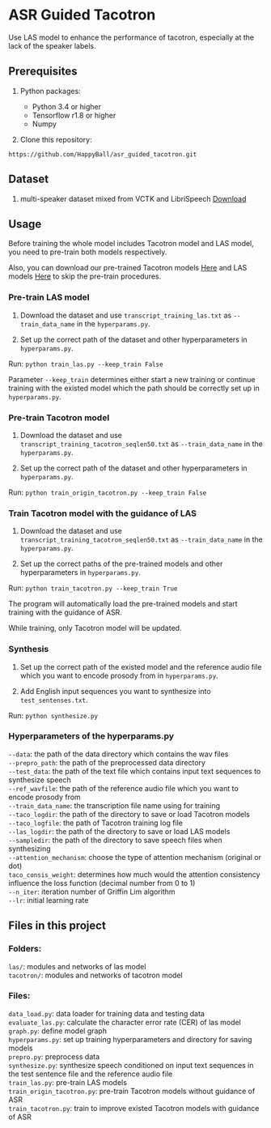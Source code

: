 # ASR Guided Tacotron

Use LAS model to enhance the performance of tacotron, especially at the lack of the speaker labels.

## Prerequisites
1. Python packages:
    - Python 3.4 or higher
    - Tensorflow r1.8 or higher
    - Numpy

2. Clone this repository:
```shell=
https://github.com/HappyBall/asr_guided_tacotron.git
```

## Dataset

1. multi-speaker dataset mixed from VCTK and LibriSpeech [Download](http://speech.ee.ntu.edu.tw/~yangchiyi/asr_guided_tacotron_dataset.tgz)

## Usage

Before training the whole model includes Tacotron model and LAS model, you need to pre-train both models respectively.

Also, you can download our pre-trained Tacotron models
[Here](http://speech.ee.ntu.edu.tw/~yangchiyi/pretrained_tacotron.tgz) and LAS models [Here](http://speech.ee.ntu.edu.tw/~yangchiyi/pretrained_las.tgz) to skip the pre-train procedures.

### Pre-train LAS model

1. Download the dataset and use `transcript_training_las.txt` as `--train_data_name` in the `hyperparams.py`.

2. Set up the correct path of the dataset and other hyperparameters in `hyperparams.py`.

Run:
`python train_las.py --keep_train False`

Parameter `--keep_train` determines either start a new training or continue
training with the existed model which the path should be correctly set up in `hyperparams.py`.

### Pre-train Tacotron model

1. Download the dataset and use `transcript_training_tacotron_seqlen50.txt` as `--train_data_name` in the `hyperparams.py`.

2. Set up the correct path of the dataset and other hyperparameters in `hyperparams.py`.

Run:
`python train_origin_tacotron.py --keep_train False`

### Train Tacotron model with the guidance of LAS

1. Download the dataset and use `transcript_training_tacotron_seqlen50.txt` as `--train_data_name` in the `hyperparams.py`.

2. Set up the correct paths of the pre-trained models and other hyperparameters in `hyperparams.py`.

Run:
`python train_tacotron.py --keep_train True`

The program will automatically load the pre-trained models and start training with the guidance of ASR.

While training, only Tacotron model will be updated.

### Synthesis

1. Set up the correct path of the existed model and the reference audio file which you want to encode prosody from in `hyperparams.py`.

2. Add English input sequences you want to synthesize into `test_sentenses.txt`.

Run:
`python synthesize.py`

### Hyperparameters of the hyperparams.py
`--data`: the path of the data directory which contains the wav files  
`--prepro_path`: the path of the preprocessed data directory  
`--test_data`: the path of the text file which contains input text sequences to synthesize speech  
`--ref_wavfile`: the path of the reference audio file which you want to encode prosody from  
`--train_data_name`: the transcription file name using for training  
`--taco_logdir`: the path of the directory to save or load Tacotron models  
`--taco_logfile`: the path of Tacotron training log file  
`--las_logdir`: the path of the directory to save or load LAS models  
`--sampledir`: the path of the directory to save speech files when synthesizing  
`--attention_mechanism`: choose the type of attention mechanism (original or dot)  
`taco_consis_weight`: determines how much would the attention consistency influence the loss function (decimal number from 0 to 1)  
`--n_iter`: iteration number of Griffin Lim algorithm  
`--lr`: initial learning rate  

## Files in this project

### Folders:
`las/`: modules and networks of las model  
`tacotron/`: modules and networks of tacotron model

### Files:
`data_load.py`: data loader for training data and testing data  
`evaluate_las.py`: calculate the character error rate (CER) of las model  
`graph.py`: define model graph  
`hyperparams.py`: set up training hyperparameters and directory for saving models  
`prepro.py`: preprocess data  
`synthesize.py`: synthesize speech conditioned on input text sequences in the test sentence file and the reference audio file  
`train_las.py`: pre-train LAS models  
`train_origin_tacotron.py`: pre-train Tacotron models without guidance of ASR  
`train_tacotron.py`: train to improve existed Tacotron models with guidance of ASR  
